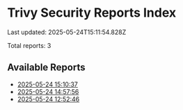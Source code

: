 # Trivy Security Reports Index

Last updated: 2025-05-24T15:11:54.828Z

Total reports: 3

## Available Reports

- [2025-05-24 15:10:37](trivy-report-20250524_151037.md)
- [2025-05-24 14:57:56](trivy-report-20250524_145756.md)
- [2025-05-24 12:52:46](trivy-report-20250524_125246.md)
